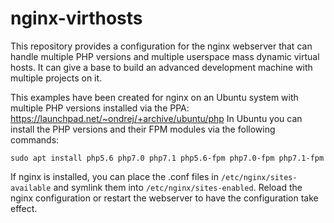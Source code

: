 # nginx-virthosts
This repository provides a configuration for the nginx webserver that can handle multiple PHP versions and multiple userspace mass dynamic virtual hosts. It can give a base to build an advanced development machine with multiple projects on it.

This examples have been created for nginx on an Ubuntu system with multiple PHP versions installed via the PPA: https://launchpad.net/~ondrej/+archive/ubuntu/php
In Ubuntu you can install the PHP versions and their FPM modules via the following commands:
```
sudo apt install php5.6 php7.0 php7.1 php5.6-fpm php7.0-fpm php7.1-fpm
```

If nginx is installed, you can place the .conf files in `/etc/nginx/sites-available` and symlink them into `/etc/nginx/sites-enabled`. Reload the nginx configuration or restart the webserver to have the configuration take effect.
